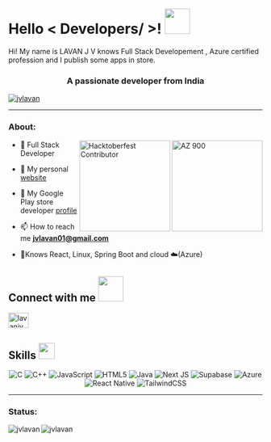 <h1> Hello  < Developers/ >! <img src = "https://raw.githubusercontent.com/rahulbanerjee26/githubProfileReadmeGenerator/main/gifs/wave.gif" width = 50px height='50px'> </h1>

<p align='center'>


</p>
<div size='20px'> Hi! My name is LAVAN J V knows Full Stack Developement , Azure certified profession  and I publish some apps in store.
</div>
<h3 align="center">A passionate developer from India</h3>


<p align="left"> <a href="https://github.com/ryo-ma/github-profile-trophy"><img src="https://github-profile-trophy.vercel.app/?username=jvlavan" alt="jvlavan" /></a> </p>
<hr>

<h3> About:</h3>

   <a target="_blank" href="https://www.credly.com/badges/f076b602-5fd3-4104-94d5-1e9bb3f8141c/public_url"><img  src="https://res.cloudinary.com/doekhrpom/image/upload/v1716787324/azure-skill/tyihfm97cj6egvdkgwmi.png" alt="AZ 900"  align="right" width="180" /></a>
    <a target="_blank" href="https://www.holopin.io/hacktoberfest2024/userbadge/cm23m01cv41260clbq89c8ew1">
        <img src="https://assets.holopin.io/hf2024levels/level1-sloth-terminal-coffee-0-0-0.webp" alt="Hacktoberfest Contributor" align="right" width="180"/>
    </a>


- 🔭 Full Stack Developer 
  
- 📙 My personal [website](https://lavan.dev/)
  
- 📱 My Google Play store developer [profile](https://play.google.com/store/apps/dev?id=4949408004438261776)
  
- 📫 How to reach me **jvlavan01@gmail.com**
  
- 🐧Knows React, Linux, Spring Boot and cloud ☁️(Azure)

<h2> Connect with me <img src='https://raw.githubusercontent.com/rahulbanerjee26/githubProfileReadmeGenerator/main/gifs/handShake.gif' width="50px" height=50px> </h2>

<p align="left">
<a href="https://linkedin.com/in/lavanjv" target="blank"><img align="center" src="https://raw.githubusercontent.com/rahuldkjain/github-profile-readme-generator/master/src/images/icons/Social/linked-in-alt.svg" alt="lavanjv" height="30" width="40" /></a>
</p>

<h2> Skills <img src = "https://raw.githubusercontent.com/rahulbanerjee26/githubProfileReadmeGenerator/main/gifs/code.gif" width = 32px height=32px> </h2>

<p align="center">
    <img src="https://img.shields.io/badge/c-%2300599C.svg?style=for-the-badge&logo=c&logoColor=white" alt="C">
    <img src="https://img.shields.io/badge/c++-%2300599C.svg?style=for-the-badge&logo=c%2B%2B&logoColor=white" alt="C++">
    <img src="https://img.shields.io/badge/javascript-%23323330.svg?style=for-the-badge&logo=javascript&logoColor=%23F7DF1E" alt="JavaScript">
    <img src="https://img.shields.io/badge/html5-%23E34F26.svg?style=for-the-badge&logo=html5&logoColor=white" alt="HTML5">
    <img src="https://img.shields.io/badge/java-%23ED8B00.svg?style=for-the-badge&logo=openjdk&logoColor=white" alt="Java">
    <img src="https://img.shields.io/badge/Next-black?style=for-the-badge&logo=next.js&logoColor=white" alt="Next JS">
    <img src="https://img.shields.io/badge/Supabase-3ECF8E?style=for-the-badge&logo=supabase&logoColor=white" alt="Supabase">
    <img src="https://img.shields.io/badge/azure-%230072C6.svg?style=for-the-badge&logo=microsoftazure&logoColor=white" alt="Azure">
    <img src="https://img.shields.io/badge/react_native-%2320232a.svg?style=for-the-badge&logo=react&logoColor=%2361DAFB" alt="React Native">
    <img src="https://img.shields.io/badge/tailwindcss-%2338B2AC.svg?style=for-the-badge&logo=tailwind-css&logoColor=white" alt="TailwindCSS">
</p>



  <hr>
  
  <h3 align="left">Status:</h3>

<p><img align="left" src="https://github-readme-stats.vercel.app/api/top-langs?username=jvlavan&show_icons=true&locale=en&layout=compact" alt="jvlavan" /></p>


<p><img align="center" src="https://github-readme-streak-stats.herokuapp.com/?user=jvlavan&" alt="jvlavan" /></p>


  
